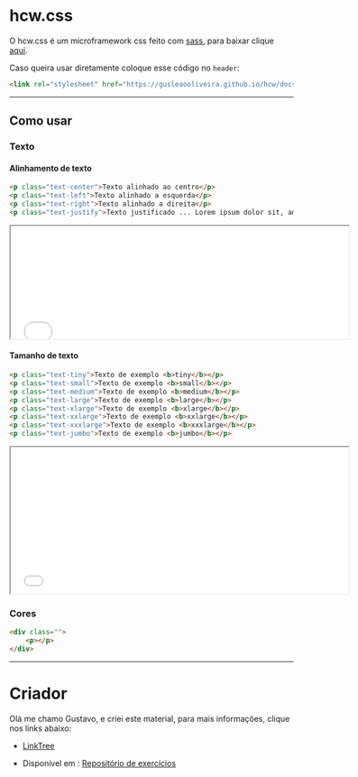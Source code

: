# hcw.css

O hcw.css é um microframework css feito com [sass](https://sass-lang.com/documentation/syntax), para baixar clique [aqui](https://gusleaooliveira.github.io/hcw/docs/css/hcw.min.css).


Caso queira usar diretamente coloque esse código no `header`:

```html
<link rel="stylesheet" href="https://gusleaooliveira.github.io/hcw/docs/css/hcw.min.css">
```

---

## Como usar
### Texto
#### Alinhamento de texto
```html
<p class="text-center">Texto alinhado ao centro</p>
<p class="text-left">Texto alinhado a esquerda</p>
<p class="text-right">Texto alinhado a direita</p>
<p class="text-justify">Texto justificado ... Lorem ipsum dolor sit, amet consectetur adipisicing elit. Tempore, voluptatem? Exercitationem voluptatem sint laboriosam accusantium laborum provident rerum! Maxime voluptatum necessitatibus sequi nam unde quas repellendus? Earum fuga esse a.</p>
```

<iframe src="examples/alinhamento-texto.html" height="200" width="600" title="Alinhamento de texto"></iframe>

#### Tamanho de texto
```html
<p class="text-tiny">Texto de exemplo <b>tiny</b></p>
<p class="text-small">Texto de exemplo <b>small</b></p>
<p class="text-medium">Texto de exemplo <b>medium</b></p>
<p class="text-large">Texto de exemplo <b>large</b></p>
<p class="text-xlarge">Texto de exemplo <b>xlarge</b></p>
<p class="text-xxlarge">Texto de exemplo <b>xxlarge</b></p>
<p class="text-xxxlarge">Texto de exemplo <b>xxxlarge</b></p>
<p class="text-jumbo">Texto de exemplo <b>jumbo</b></p>
```

<iframe src="examples/tamanho-texto.html" height="260" width="600" title="Alinhamento de texto"></iframe>

### Cores

```html
<div class="">
    <p></p>
</div>
```

---

# Criador

Olá me chamo Gustavo, e criei este material, para mais informações, clique nos links abaixo:

* [LinkTree](https://www.linktree.com.br/gusleaooliveira)


* Disponível em : [Repositório de exercícios](https://gusleaooliveira.github.io/posts/)

